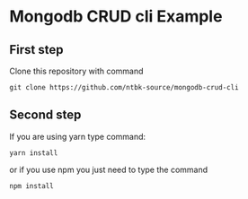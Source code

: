 # Mongodb CRUD cli Example

## First step

Clone this repository with command

```
git clone https://github.com/ntbk-source/mongodb-crud-cli
```

## Second step

If you are using yarn type command:

```
yarn install
```

or if you use npm you just need to type the command

```
npm install
```
